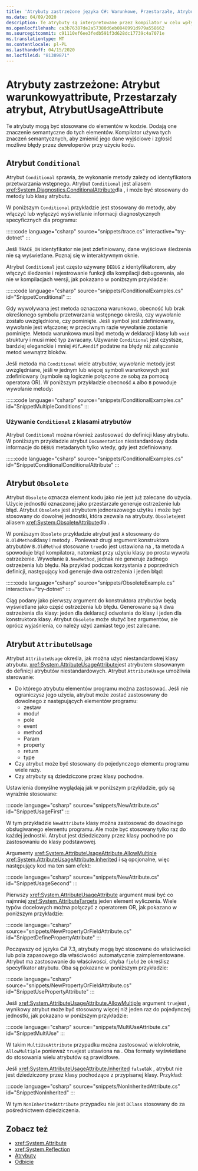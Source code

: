 ```yaml
---
title: 'Atrybuty zastrzeżone języka C#: Warunkowe, Przestarzałe, AtrybutUsage'
ms.date: 04/09/2020
description: Te atrybuty są interpretowane przez kompilator w celu wpłyć na kod wygenerowany przez kompilator
ms.openlocfilehash: ca3b76387de2a57380d6eb0848991d979a558662
ms.sourcegitcommit: c91110ef6ee3fedb591f3d628dc17739c4a7071e
ms.translationtype: MT
ms.contentlocale: pl-PL
ms.lasthandoff: 04/15/2020
ms.locfileid: "81389871"
---
```

# <a name="reserved-attributes-conditionalattribute-obsoleteattribute-attributeusageattribute"></a>Atrybuty zastrzeżone: Atrybut warunkowyattribute, Przestarzały atrybut, AtrybutUsageAttribute

Te atrybuty mogą być stosowane do elementów w kodzie. Dodają one znaczenie semantyczne do tych elementów. Kompilator używa tych znaczeń semantycznych, aby zmienić jego dane wyjściowe i zgłosić możliwe błędy przez deweloperów przy użyciu kodu.

## <a name="conditional-attribute"></a>Atrybut `Conditional`

Atrybut `Conditional` sprawia, że wykonanie metody zależy od identyfikatora przetwarzania wstępnego. Atrybut `Conditional` jest aliasem <xref:System.Diagnostics.ConditionalAttribute>dla , i może być stosowany do metody lub klasy atrybutu.

W poniższym `Conditional` przykładzie jest stosowany do metody, aby włączyć lub wyłączyć wyświetlanie informacji diagnostycznych specyficznych dla programu:

::::::code language="csharp" source="snippets/trace.cs" interactive="try-dotnet" :::

Jeśli `TRACE_ON` identyfikator nie jest zdefiniowany, dane wyjściowe śledzenia nie są wyświetlane. Poznaj się w interaktywnym oknie.

Atrybut `Conditional` jest często używany `DEBUG` z identyfikatorem, aby włączyć śledzenie i rejestrowanie funkcji dla kompilacji debugowania, ale nie w kompilacjach wersji, jak pokazano w poniższym przykładzie:

::::::code language="csharp" source="snippets/ConditionalExamples.cs" id="SnippetConditional" :::

Gdy wywoływana jest metoda oznaczona warunkowo, obecność lub brak określonego symbolu przetwarzania wstępnego określa, czy wywołanie zostało uwzględnione, czy pominięte. Jeśli symbol jest zdefiniowany, wywołanie jest włączone; w przeciwnym razie wywołanie zostanie pominięte. Metoda warunkowa musi być metodą w deklaracji klasy lub `void` struktury i musi mieć typ zwracany. Używanie `Conditional` jest czystsze, bardziej eleganckie i mniej `#if…#endif` podatne na błędy niż załączanie metod wewnątrz bloków.

Jeśli metoda ma `Conditional` wiele atrybutów, wywołanie metody jest uwzględniane, jeśli w jednym lub więcej symboli warunkowych jest zdefiniowany (symbole są logicznie połączone ze sobą za pomocą operatora OR). W poniższym przykładzie obecność `A` albo `B` powoduje wywołanie metody:

::::::code language="csharp" source="snippets/ConditionalExamples.cs" id="SnippetMultipleConditions" :::

### <a name="using-conditional-with-attribute-classes"></a>Używanie `Conditional` z klasami atrybutów

Atrybut `Conditional` można również zastosować do definicji klasy atrybutu. W poniższym przykładzie atrybut `Documentation` niestandardowy doda informacje do `DEBUG` metadanych tylko wtedy, gdy jest zdefiniowany.

::::::code language="csharp" source="snippets/ConditionalExamples.cs" id="SnippetConditionalConditionalAttribute" :::

## <a name="obsolete-attribute"></a>Atrybut `Obsolete`

Atrybut `Obsolete` oznacza element kodu jako nie jest już zalecane do użycia. Użycie jednostki oznaczonej jako przestarzałe generuje ostrzeżenie lub błąd. Atrybut `Obsolete` jest atrybutem jednorazowego użytku i może być stosowany do dowolnej jednostki, która zezwala na atrybuty. `Obsolete`jest aliasem <xref:System.ObsoleteAttribute>dla .

W poniższym `Obsolete` przykładzie atrybut jest `A` stosowany do `B.OldMethod`klasy i metody . Ponieważ drugi argument konstruktora atrybutów `B.OldMethod` stosowane `true`do jest ustawiona na , ta metoda `A` spowoduje błąd kompilatora, natomiast przy użyciu klasy po prostu wywoła ostrzeżenie. Wywołanie `B.NewMethod`, jednak nie generuje żadnego ostrzeżenia lub błędu. Na przykład podczas korzystania z poprzednich definicji, następujący kod generuje dwa ostrzeżenia i jeden błąd:

::::::code language="csharp" source="snippets/ObsoleteExample.cs" interactive="try-dotnet" :::

Ciąg podany jako pierwszy argument do konstruktora atrybutów będą wyświetlane jako część ostrzeżenia lub błędu. Generowane są `A` dwa ostrzeżenia dla klasy: jeden dla deklaracji odwołania do klasy i jeden dla konstruktora klasy. Atrybut `Obsolete` może służyć bez argumentów, ale oprócz wyjaśnienia, co należy użyć zamiast tego jest zalecane.

## <a name="attributeusage-attribute"></a>Atrybut `AttributeUsage`

Atrybut `AttributeUsage` określa, jak można użyć niestandardowej klasy atrybutu. <xref:System.AttributeUsageAttribute>jest atrybutem stosowanym do definicji atrybutów niestandardowych. Atrybut `AttributeUsage` umożliwia sterowanie:

- Do którego atrybutu elementów programu można zastosować. Jeśli nie ograniczysz jego użycia, atrybut może zostać zastosowany do dowolnego z następujących elementów programu:
  - zestaw
  - moduł
  - pole
  - event
  - method
  - Param
  - property
  - return
  - type
- Czy atrybut może być stosowany do pojedynczego elementu programu wiele razy.
- Czy atrybuty są dziedziczone przez klasy pochodne.

Ustawienia domyślne wyglądają jak w poniższym przykładzie, gdy są wyraźnie stosowane:

:::code language="csharp" source="snippets/NewAttribute.cs" id="SnippetUsageFirst" :::

W tym przykładzie `NewAttribute` klasy można zastosować do dowolnego obsługiwanego elementu programu. Ale może być stosowany tylko raz do każdej jednostki. Atrybut jest dziedziczony przez klasy pochodne po zastosowaniu do klasy podstawowej.

Argumenty <xref:System.AttributeUsageAttribute.AllowMultiple> <xref:System.AttributeUsageAttribute.Inherited> i są opcjonalne, więc następujący kod ma ten sam efekt:

:::code language="csharp" source="snippets/NewAttribute.cs" id="SnippetUsageSecond" :::

Pierwszy <xref:System.AttributeUsageAttribute> argument musi być co najmniej <xref:System.AttributeTargets> jeden element wyliczenia. Wiele typów docelowych można połączyć z operatorem OR, jak pokazano w poniższym przykładzie:

:::code language="csharp" source="snippets/NewPropertyOrFieldAttribute.cs" id="SnippetDefinePropertyAttribute" :::

Począwszy od języka C# 7.3, atrybuty mogą być stosowane do właściwości lub pola zapasowego dla właściwości automatycznie zaimplementowane. Atrybut ma zastosowanie do właściwości, chyba `field` że określisz specyfikator atrybutu. Oba są pokazane w poniższym przykładzie:

:::code language="csharp" source="snippets/NewPropertyOrFieldAttribute.cs" id="SnippetUsePropertyAttribute" :::

Jeśli <xref:System.AttributeUsageAttribute.AllowMultiple> argument `true`jest , wynikowy atrybut może być stosowany więcej niż jeden raz do pojedynczej jednostki, jak pokazano w poniższym przykładzie:

:::code language="csharp" source="snippets/MultiUseAttribute.cs" id="SnippetMultiUse" :::

W takim `MultiUseAttribute` przypadku można zastosować wielokrotnie, `AllowMultiple` ponieważ `true`jest ustawiona na . Oba formaty wyświetlane do stosowania wielu atrybutów są prawidłowe.

Jeśli <xref:System.AttributeUsageAttribute.Inherited> `false`tak , atrybut nie jest dziedziczony przez klasy pochodzące z przypisanej klasy. Przykład:

:::code language="csharp" source="snippets/NonInheritedAttribute.cs" id="SnippetNonInherited" :::

W tym `NonInheritedAttribute` przypadku nie jest `DClass` stosowany do za pośrednictwem dziedziczenia.

## <a name="see-also"></a>Zobacz też

- <xref:System.Attribute>
- <xref:System.Reflection>
- [Atrybuty](../../../standard/attributes/index.md)
- [Odbicie](../../programming-guide/concepts/reflection.md)

